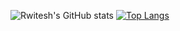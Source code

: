 ![Rwitesh's GitHub stats](https://github-readme-stats.vercel.app/api?username=rwiteshbera&theme=highcontrast&show_icons=true) [![Top Langs](https://github-readme-stats.vercel.app/api/top-langs/?username=rwiteshbera)](https://github.com/rwiteshbera/github-readme-stats)

